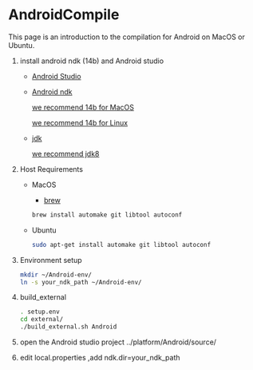 # AndroidCompile
This page is an introduction to the compilation for Android on MacOS or Ubuntu.
1. install android ndk (14b) and Android studio
     - [Android Studio](https://developer.android.com/studio)
     - [Android ndk](https://developer.android.com/ndk/downloads/older_releases.html)

       [we recommend 14b for MacOS](https://dl.google.com/android/repository/android-ndk-r14b-darwin-x86_64.zip)

       [we recommend 14b for Linux](https://dl.google.com/android/repository/android-ndk-r20b-linux-x86_64.zip)
     -  [jdk](https://www.oracle.com/technetwork/java/javase/downloads/index.html)

        [we recommend jdk8](https://www.oracle.com/technetwork/java/javase/downloads/jdk8-downloads-2133151.html)

2. Host Requirements
    - MacOS
    
        - [brew](https://brew.sh/)

        ```bash
        brew install automake git libtool autoconf
        ```

    - Ubuntu
    
        ```bash
        sudo apt-get install automake git libtool autoconf
        ```
 
2. Environment setup

     ```bash
     mkdir ~/Android-env/
     ln -s your_ndk_path ~/Android-env/
    ```

4. build_external
    ```bash
    . setup.env
    cd external/
    ./build_external.sh Android
    ```
5. open the Android studio project  ../platform/Android/source/
6. edit local.properties ,add ndk.dir=your_ndk_path


